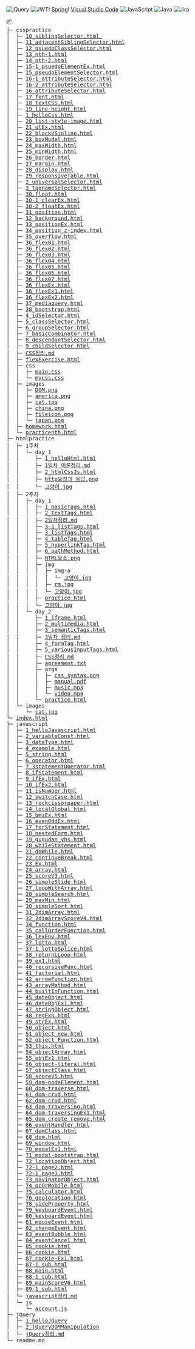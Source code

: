 ![jQuery](https://img.shields.io/badge/jquery-%230769AD.svg?style=for-the-badge&logo=jquery&logoColor=white) ![JWT](https://img.shields.io/badge/JWT-black?style=for-the-badge&logo=JSON%20web%20tokens)! [Spring](https://img.shields.io/badge/spring-%236DB33F.svg?style=for-the-badge&logo=spring&logoColor=white)! [Visual Studio Code](https://img.shields.io/badge/Visual%20Studio%20Code-0078d7.svg?style=for-the-badge&logo=visual-studio-code&logoColor=white) 
![JavaScript](https://img.shields.io/badge/javascript-%23323330.svg?style=for-the-badge&logo=javascript&logoColor=%23F7DF1E) 
![Java](https://img.shields.io/badge/java-%23ED8B00.svg?style=for-the-badge&logo=openjdk&logoColor=white) 
![Jira](https://img.shields.io/badge/jira-%230A0FFF.svg?style=for-the-badge&logo=jira&logoColor=white) 
<pre>
📦 
├─ csspractice
│  ├─ <a href="https://yhs99.github.io/goott/csspractice/10_siblingSelector">10_siblingSelector.html </a>
│  ├─ <a href="https://yhs99.github.io/goott/csspractice/11_adjacentSiblingSelector">11_adjacentSiblingSelector.html</a>
│  ├─ <a href="https://yhs99.github.io/goott/csspractice/12_psuedoClassSelector">12_psuedoClassSelector.html</a>
│  ├─ <a href="https://yhs99.github.io/goott/csspractice/13_nth-1">13_nth-1.html</a>
│  ├─ <a href="https://yhs99.github.io/goott/csspractice/14_nth-2">14_nth-2.html</a>
│  ├─ <a href="https://yhs99.github.io/goott/csspractice/15-1_psuedoElementEx">15-1_psuedoElementEx.html</a>
│  ├─ <a href="https://yhs99.github.io/goott/csspractice/15_pseudoElementSelector">15_pseudoElementSelector.html</a>
│  ├─ <a href="https://yhs99.github.io/goott/csspractice/16-1_attributeSelector">16-1_attributeSelector.html</a>
│  ├─ <a href="https://yhs99.github.io/goott/csspractice/16-2_attributeSelector">16-2_attributeSelector.html</a>
│  ├─ <a href="https://yhs99.github.io/goott/csspractice/16_attributeSelector">16_attributeSelector.html</a>
│  ├─ <a href="https://yhs99.github.io/goott/csspractice/17_font">17_font.html</a>
│  ├─ <a href="https://yhs99.github.io/goott/csspractice/18_textCSS">18_textCSS.html</a>
│  ├─ <a href="https://yhs99.github.io/goott/csspractice/19_line-height">19_line-height.html</a>
│  ├─ <a href="https://yhs99.github.io/goott/csspractice/1_helloCss">1_helloCss.html</a>
│  ├─ <a href="https://yhs99.github.io/goott/csspractice/20_list-style-image">20_list-style-image.html</a>
│  ├─ <a href="https://yhs99.github.io/goott/csspractice/21_ulEx">21_ulEx.html</a>
│  ├─ <a href="https://yhs99.github.io/goott/csspractice/22_blockVSinline">22_blockVSinline.html</a>
│  ├─ <a href="https://yhs99.github.io/goott/csspractice/23_boxModel">23_boxModel.html</a>
│  ├─ <a href="https://yhs99.github.io/goott/csspractice/24_maxWidth">24_maxWidth.html</a>
│  ├─ <a href="https://yhs99.github.io/goott/csspractice/25_minWidth">25_minWidth.html</a>
│  ├─ <a href="https://yhs99.github.io/goott/csspractice/26_border">26_border.html</a>
│  ├─ <a href="https://yhs99.github.io/goott/csspractice/27_margin">27_margin.html</a>
│  ├─ <a href="https://yhs99.github.io/goott/csspractice/28_display">28_display.html</a>
│  ├─ <a href="https://yhs99.github.io/goott/csspractice/29_responsiveTable">29_responsiveTable.html</a>
│  ├─ <a href="https://yhs99.github.io/goott/csspractice/2_universalSelector">2_universalSelector.html</a>
│  ├─ <a href="https://yhs99.github.io/goott/csspractice/3_tagnameSelector">3_tagnameSelector.html</a>
│  ├─ <a href="https://yhs99.github.io/goott/csspractice/30_float">30.float.html</a>
│  ├─ <a href="https://yhs99.github.io/goott/csspractice/30-1_clearEx">30-1_clearEx.html</a>
│  ├─ <a href="https://yhs99.github.io/goott/csspractice/30-2_floatEx">30-2_floatEx.html</a>
│  ├─ <a href="https://yhs99.github.io/goott/csspractice/31_postion">31_position.html</a>
│  ├─ <a href="https://yhs99.github.io/goott/csspractice/32_background">32_background.html</a>
│  ├─ <a href="https://yhs99.github.io/goott/csspractice/33_postionEx">33_positionEx.html</a>
│  ├─ <a href="https://yhs99.github.io/goott/csspractice/34_position_z-index">34_position_z-index.html</a>
│  ├─ <a href="https://yhs99.github.io/goott/csspractice/35_overflow">35_overflow.html</a>
│  ├─ <a href="https://yhs99.github.io/goott/csspractice/36_flex01">36_flex01.html</a>
│  ├─ <a href="https://yhs99.github.io/goott/csspractice/36_flex02">36_flex02.html</a>
│  ├─ <a href="https://yhs99.github.io/goott/csspractice/36_flex03">36_flex03.html</a>
│  ├─ <a href="https://yhs99.github.io/goott/csspractice/36_flex04">36_flex04.html</a>
│  ├─ <a href="https://yhs99.github.io/goott/csspractice/36_flex05">36_flex05.html</a>
│  ├─ <a href="https://yhs99.github.io/goott/csspractice/36_flex06">36_flex06.html</a>
│  ├─ <a href="https://yhs99.github.io/goott/csspractice/36_flex07">36_flex07.html</a>
│  ├─ <a href="https://yhs99.github.io/goott/csspractice/36_flexEx">36_flexEx.html</a>
│  ├─ <a href="https://yhs99.github.io/goott/csspractice/36_flexEx1">36_flexEx1.html</a>
│  ├─ <a href="https://yhs99.github.io/goott/csspractice/36_flexEx2">36_flexEx2.html</a>
│  ├─ <a href="https://yhs99.github.io/goott/csspractice/37_mediaquery">37_mediaquery.html</a>
│  ├─ <a href="https://yhs99.github.io/goott/csspractice/38_bootstrap">38_bootstrap.html</a>
│  ├─ <a href="https://yhs99.github.io/goott/csspractice/4_idSelector">4_idSelector.html</a>
│  ├─ <a href="https://yhs99.github.io/goott/csspractice/5_classSelector">5_classSelector.html</a>
│  ├─ <a href="https://yhs99.github.io/goott/csspractice/6_groupSelector">6_groupSelector.html</a>
│  ├─ <a href="https://yhs99.github.io/goott/csspractice/7_basicCombinator">7_basicCombinator.html</a>
│  ├─ <a href="https://yhs99.github.io/goott/csspractice/8_descendantSelector">8_descendantSelector.html</a>
│  ├─ <a href="https://yhs99.github.io/goott/csspractice/9_childSelector">9_childSelector.html</a>
│  ├─ <a href="https://yhs99.github.io/goott/csspractice/readme">CSS정리.md</a>
│  ├─ <a href="https://yhs99.github.io/goott/csspractice/flexExercise">flexExercise.html</a>
│  ├─ css
│  │  ├─ <a href="https://yhs99.github.io/goott/csspractice/css/main.css">main.css</a>
│  │  └─ <a href="https://yhs99.github.io/goott/csspractice/css/mycss.css">mycss.css</a>
│  ├─ images
│  │  ├─ <a href="https://yhs99.github.io/goott/csspractice/images/DOM.png">DOM.png</a>
│  │  ├─ <a href="https://yhs99.github.io/goott/csspractice/images/america.png">america.png</a>
│  │  ├─ <a href="https://yhs99.github.io/goott/csspractice/images/cat.jpg">cat.jpg</a>
│  │  ├─ <a href="https://yhs99.github.io/goott/csspractice/images/china.png">china.png</a>
│  │  ├─ <a href="https://yhs99.github.io/goott/csspractice/images/fileicon.png">fileicon.png</a>
│  │  └─ <a href="https://yhs99.github.io/goott/csspractice/images/japan.png">japan.png</a>
│  ├─ <a href="https://yhs99.github.io/goott/csspractice/homework">homework.html</a>
│  └─ <a href="https://yhs99.github.io/goott/csspractice/practicenth">practicenth.html</a>
├─ htmlpractice
│  ├─ 1주차
│  │  └─ day_1
│  │     ├─ <a href="https://yhs99.github.io/goott/htmlpractice/1주차/day_1/1_helloHtml">1_helloHtml.html</a>
│  │     ├─ <a href="https://yhs99.github.io/goott/htmlpractice/1주차/day_1/1일차%20이론정리.md">1일차 이론정리.md</a>
│  │     ├─ <a href="https://yhs99.github.io/goott/htmlpractice/1주차/day_1/2_htmlCssJs">2_htmlCssJs.html</a>
│  │     ├─ <a href="https://yhs99.github.io/goott/htmlpractice/1주차/day_1/http요청과%20응답.png">http요청과 응답.png</a>
│  │     └─ <a href="https://yhs99.github.io/goott/htmlpractice/1주차/day_1/고양이.jpg">고양이.jpg</a>
│  ├─ 2주차
│  │  ├─ day_1
│  │  │  ├─ <a href="https://yhs99.github.io/goott/htmlpractice/2주차/day_1/1_basicTags">1_basicTags.html</a>
│  │  │  ├─ <a href="https://yhs99.github.io/goott/htmlpractice/2주차/day_1/2_textTags">2_textTags.html</a>
│  │  │  ├─ <a href="https://yhs99.github.io/goott/htmlpractice/2주차/day_1/2일차정리.md">2일차정리.md</a>
│  │  │  ├─ <a href="https://yhs99.github.io/goott/htmlpractice/2주차/day_1/3-1_listTags">3-1_listTags.html</a>
│  │  │  ├─ <a href="https://yhs99.github.io/goott/htmlpractice/2주차/day_1/3_listTags">3_listTags.html</a>
│  │  │  ├─ <a href="https://yhs99.github.io/goott/htmlpractice/2주차/day_1/4_tableTag">4_tableTag.html</a>
│  │  │  ├─ <a href="https://yhs99.github.io/goott/htmlpractice/2주차/day_1/5_hyperlinkTag">5_hyperlinkTag.html</a>
│  │  │  ├─ <a href="https://yhs99.github.io/goott/htmlpractice/2주차/day_1/6_pathMethod">6_pathMethod.html</a>
│  │  │  ├─ <a href="https://yhs99.github.io/goott/htmlpractice/2주차/day_1/HTML요소.png">HTML요소.png</a>
│  │  │  ├─ img
│  │  │  │  ├─ img-a
│  │  │  │  │  └─ <a href="https://yhs99.github.io/goott/htmlpractice/2주차/day_1/img/img-a/고양이.jpg">고양이.jpg</a>
│  │  │  │  ├─ <a href="https://yhs99.github.io/goott/htmlpractice/2주차/day_1/img/img-a/rm.jpg">rm.jpg</a>
│  │  │  │  └─ <a href="https://yhs99.github.io/goott/htmlpractice/2주차/day_1/img/고양이.jpg">고양이.jpg</a>
│  │  │  ├─ <a href="https://yhs99.github.io/goott/htmlpractice/2주차/day_1/practice">practice.html</a>
│  │  │  └─ <a href="https://yhs99.github.io/goott/htmlpractice/2주차/day_1/고양이.jpg">고양이.jpg</a>
│  │  └─ day_2
│  │     ├─ <a href="https://yhs99.github.io/goott/htmlpractice/2주차/day_2/1_iframe">1_iframe.html</a>
│  │     ├─ <a href="https://yhs99.github.io/goott/htmlpractice/2주차/day_2/2_multimedia">2_multimedia.html</a>
│  │     ├─ <a href="https://yhs99.github.io/goott/htmlpractice/2주차/day_2/3_semanticTags">3_semanticTags.html</a>
│  │     ├─ <a href="https://yhs99.github.io/goott/htmlpractice/2주차/day_2/3일차%20정리.md">3일차 정리.md</a>
│  │     ├─ <a href="https://yhs99.github.io/goott/htmlpractice/2주차/day_2/4_formTag">4_formTag.html</a>
│  │     ├─ <a href="https://yhs99.github.io/goott/htmlpractice/2주차/day_2/5_variousInputTags">5_variousInputTags.html</a>
│  │     ├─ <a href="https://yhs99.github.io/goott/htmlpractice/2주차/day_2/CSS정리.md">CSS정리.md</a>
│  │     ├─ <a href="https://yhs99.github.io/goott/htmlpractice/2주차/day_2/agreement.txt">agreement.txt</a>
│  │     ├─ args
│  │     │  ├─ <a href="https://yhs99.github.io/goott/htmlpractice/2주차/day_2/args/css_syntax.png">css_syntax.png</a>
│  │     │  ├─ <a href="https://yhs99.github.io/goott/htmlpractice/2주차/day_2/args/manual.pdf">manual.pdf</a>
│  │     │  ├─ <a href="https://yhs99.github.io/goott/htmlpractice/2주차/day_2/args/music.mp3">music.mp3</a>
│  │     │  └─ <a href="https://yhs99.github.io/goott/htmlpractice/2주차/day_2/args/video.mp4">video.mp4</a>
│  │     └─ <a href="https://yhs99.github.io/goott/htmlpractice/2주차/day_2/practice.html">practice.html</a>
│  └─ images
│     └─ <a href="https://yhs99.github.io/goott/htmlpractice/images/cat.jpg">cat.jpg</a>
└─ <a href="https://yhs99.github.io/goott/">index.html</a>
├─ javascript
│  ├─ <a href="https://yhs99.github.io/goott/javascript/1_helloJavascript">1_helloJavascript.html</a>
│  ├─ <a href="https://yhs99.github.io/goott/javascript/2_variableConst">2_variableConst.html</a>
│  ├─ <a href="https://yhs99.github.io/goott/javascript/3_dataType">3_dataType.html</a>
│  ├─ <a href="https://yhs99.github.io/goott/javascript/4_example">4_example.html</a>
│  ├─ <a href="https://yhs99.github.io/goott/javascript/5_string">5_string.html</a>
│  ├─ <a href="https://yhs99.github.io/goott/javascript/6_operator">6_operator.html</a>
│  ├─ <a href="https://yhs99.github.io/goott/javascript/7_3statementOperator">7_3statementOperator.html</a>
│  ├─ <a href="https://yhs99.github.io/goott/javascript/8_ifStatement">8_ifStatement.html</a>
│  ├─ <a href="https://yhs99.github.io/goott/javascript/9_ifEx">9_ifEx.html</a>
│  ├─ <a href="https://yhs99.github.io/goott/javascript/10_ifEx2">10_ifEx2.html</a>
│  ├─ <a href="https://yhs99.github.io/goott/javascript/11_isNumber">11_isNumber.html</a>
│  ├─ <a href="https://yhs99.github.io/goott/javascript/12_switchCase">12_switchCase.html</a>
│  ├─ <a href="https://yhs99.github.io/goott/javascript/13_rockcissorpaper">13_rockcissorpaper.html</a>
│  ├─ <a href="https://yhs99.github.io/goott/javascript/14_localGlobal">14_localGlobal.html</a>
│  ├─ <a href="https://yhs99.github.io/goott/javascript/15_bmiEx">15_bmiEx.html</a>
│  ├─ <a href="https://yhs99.github.io/goott/javascript/16_evenOddEx">16_evenOddEx.html</a>
│  ├─ <a href="https://yhs99.github.io/goott/javascript/17_forStatement">17_forStatement.html</a>
│  ├─ <a href="https://yhs99.github.io/goott/javascript/18_nestedForm">18_nestedForm.html</a>
│  ├─ <a href="https://yhs99.github.io/goott/javascript/19_gugudan_yhs">19_gugudan_yhs.html</a>
│  ├─ <a href="https://yhs99.github.io/goott/javascript/20_whileStatement">20_whileStatement.html</a>
│  ├─ <a href="https://yhs99.github.io/goott/javascript/21_doWhile">21_doWhile.html</a>
│  ├─ <a href="https://yhs99.github.io/goott/javascript/22_continueBreak">22_continueBreak.html</a>
│  ├─ <a href="https://yhs99.github.io/goott/javascript/23_Ex">23_Ex.html</a>
│  ├─ <a href="https://yhs99.github.io/goott/javascript/24_array">24_array.html</a>
│  ├─ <a href="https://yhs99.github.io/goott/javascript/25_scoreV3">25_scoreV3.html</a>
│  ├─ <a href="https://yhs99.github.io/goott/javascript/26_simpleSlide">26_simpleSlide.html</a>
│  ├─ <a href="https://yhs99.github.io/goott/javascript/27_loopWithArray">27_loopWithArray.html</a>
│  ├─ <a href="https://yhs99.github.io/goott/javascript/28_simpleSearch">28_simpleSearch.html</a>
│  ├─ <a href="https://yhs99.github.io/goott/javascript/29_maxMin">29_maxMin.html</a>
│  ├─ <a href="https://yhs99.github.io/goott/javascript/30_simpleSort">30_simpleSort.html</a>
│  ├─ <a href="https://yhs99.github.io/goott/javascript/31_2dimArray">31_2dimArray.html</a>
│  ├─ <a href="https://yhs99.github.io/goott/javascript/32_2dimArrayScoreV4">32_2dimArrayScoreV4.html</a>
│  ├─ <a href="https://yhs99.github.io/goott/javascript/34_function">34_function.html</a>
│  ├─ <a href="https://yhs99.github.io/goott/javascript/35_callOrderFunction">35_callOrderFunction.html</a>
│  ├─ <a href="https://yhs99.github.io/goott/javascript/36_lexEnv">36_lexEnv.html</a>
│  ├─ <a href="https://yhs99.github.io/goott/javascript/37_lotto">37_lotto.html</a>
│  ├─ <a href="https://yhs99.github.io/goott/javascript/37-1_lottoSplice">37-1_lottoSplice.html</a>
│  ├─ <a href="https://yhs99.github.io/goott/javascript/38_returnLLoop">38_returnLLoop.html</a>
│  ├─ <a href="https://yhs99.github.io/goott/javascript/39_ex1">39_ex1.html</a>
│  ├─ <a href="https://yhs99.github.io/goott/javascript/40_recursiveFunc">40_recursiveFunc.html</a>
│  ├─ <a href="https://yhs99.github.io/goott/javascript/41_factorial">41_factorial.html</a>
│  ├─ <a href="https://yhs99.github.io/goott/javascript/42_arrowFunction">42_arrowFunction.html</a>
│  ├─ <a href="https://yhs99.github.io/goott/javascript/43_arrayMethod">43_arrayMethod.html</a>
│  ├─ <a href="https://yhs99.github.io/goott/javascript/44_builtInFunction">44_builtInFunction.html</a>
│  ├─ <a href="https://yhs99.github.io/goott/javascript/45_dateObject">45_dateObject.html</a>
│  ├─ <a href="https://yhs99.github.io/goott/javascript/46_dateObjEx1">46_dateObjEx1.html</a>
│  ├─ <a href="https://yhs99.github.io/goott/javascript/47_stringObject">47_stringObject.html</a>
│  ├─ <a href="https://yhs99.github.io/goott/javascript/48_regExp">48_regExp.html</a>
│  ├─ <a href="https://yhs99.github.io/goott/javascript/49_strEx">49_strEx.html</a>
│  ├─ <a href="https://yhs99.github.io/goott/javascript/50_object">50_object.html</a>
│  ├─ <a href="https://yhs99.github.io/goott/javascript/51_object_new">51_object_new.html</a>
│  ├─ <a href="https://yhs99.github.io/goott/javascript/52_object_Function">52_object_Function.html</a>
│  ├─ <a href="https://yhs99.github.io/goott/javascript/53_this">53_this.html</a>
│  ├─ <a href="https://yhs99.github.io/goott/javascript/54_objectArray">54_objectArray.html</a>
│  ├─ <a href="https://yhs99.github.io/goott/javascript/55_objEx1">55_objEx1.html</a>
│  ├─ <a href="https://yhs99.github.io/goott/javascript/56_object-literal">56_object-literal.html</a>
│  ├─ <a href="https://yhs99.github.io/goott/javascript/57_objectClass">57_objectClass.html</a>
│  ├─ <a href="https://yhs99.github.io/goott/javascript/58_scoreV5">58_scoreV5.html</a>
│  ├─ <a href="https://yhs99.github.io/goott/javascript/59_dom-nodeElement">59_dom-nodeElement.html</a>
│  ├─ <a href="https://yhs99.github.io/goott/javascript/60_dom-traverse">60_dom-traverse.html</a>
│  ├─ <a href="https://yhs99.github.io/goott/javascript/61_dom-crud">61_dom-crud.html</a>
│  ├─ <a href="https://yhs99.github.io/goott/javascript/62_dom-crud">62_dom-crud.html</a>
│  ├─ <a href="https://yhs99.github.io/goott/javascript/63_dom-traversing">63_dom-traversing.html</a>
│  ├─ <a href="https://yhs99.github.io/goott/javascript/64_dom-traversingEx1">64_dom-traversingEx1.html</a>
│  ├─ <a href="https://yhs99.github.io/goott/javascript/65_dom_create_remove">65_dom_create_remove.html</a>
│  ├─ <a href="https://yhs99.github.io/goott/javascript/66_eventHandler">66_eventHandler.html</a>
│  ├─ <a href="https://yhs99.github.io/goott/javascript/67_domClass">67_domClass.html</a>
│  ├─ <a href="https://yhs99.github.io/goott/javascript/68_dom">68_dom.html</a>
│  ├─ <a href="https://yhs99.github.io/goott/javascript/69_window">69_window.html</a>
│  ├─ <a href="https://yhs99.github.io/goott/javascript/70_modalEx1">70_modalEx1.html</a>
│  ├─ <a href="https://yhs99.github.io/goott/javascript/71_modal-bootstrap">71_modal-bootstrap.html</a>
│  ├─ <a href="https://yhs99.github.io/goott/javascript/72_locationObject">72_locationObject.html</a>
│  ├─ <a href="https://yhs99.github.io/goott/javascript/72-1_page2">72-1_page2.html</a>
│  ├─ <a href="https://yhs99.github.io/goott/javascript/72-1_page3">72-1_page3.html</a>
│  ├─ <a href="https://yhs99.github.io/goott/javascript/73_navigatorObject">73_navigatorObject.html</a>
│  ├─ <a href="https://yhs99.github.io/goott/javascript/74_pcOrMobile">74_pcOrMobile.html</a>
│  ├─ <a href="https://yhs99.github.io/goott/javascript/75_calculator">75_calculator.html</a>
│  ├─ <a href="https://yhs99.github.io/goott/javascript/76_geolocation">76_geolocation.html</a>
│  ├─ <a href="https://yhs99.github.io/goott/javascript/78_sideProperty">78_sideProperty.html</a>
│  ├─ <a href="https://yhs99.github.io/goott/javascript/79_keyboardEvent">79_keyboardEvent.html</a>
│  ├─ <a href="https://yhs99.github.io/goott/javascript/80_keyboardEvent">80_keyboardEvent.html</a>
│  ├─ <a href="https://yhs99.github.io/goott/javascript/81_mouseEvent">81_mouseEvent.html</a>
│  ├─ <a href="https://yhs99.github.io/goott/javascript/82_changeEvent">82_changeEvent.html</a>
│  ├─ <a href="https://yhs99.github.io/goott/javascript/83_eventBubble">83_eventBubble.html</a>
│  ├─ <a href="https://yhs99.github.io/goott/javascript/84_eventCancel">84_eventCancel.html</a>
│  ├─ <a href="https://yhs99.github.io/goott/javascript/85_cookie">85_cookie.html</a>
│  ├─ <a href="https://yhs99.github.io/goott/javascript/86_cookie">86_cookie.html</a>
│  ├─ <a href="https://yhs99.github.io/goott/javascript/87_cookie-Ex1">87_cookie-Ex1.html</a>
│  ├─ <a href="https://yhs99.github.io/goott/javascript/87-1_sub">87-1_sub.html</a>
│  ├─ <a href="https://yhs99.github.io/goott/javascript/88_main">88_main.html</a>
│  ├─ <a href="https://yhs99.github.io/goott/javascript/88-1_sub">88-1_sub.html</a>
│  ├─ <a href="https://yhs99.github.io/goott/javascript/89_mainScoreV6">89_mainScoreV6.html</a>
│  ├─ <a href="https://yhs99.github.io/goott/javascript/89-1_sub">89-1_sub.html</a>
│  └─ <a href="https://yhs99.github.io/goott/javascript/readme">javascript정리.md</a>
│  └─ js
│     └─ <a href="https://yhs99.github.io/goott/javascript/js/account.js">account.js</a>
├─ jQuery
│  ├─ <a href="https://yhs99.github.io/goott/jQuery/1_helloJQuery">1_helloJQuery</a>
│  ├─ <a href="https://yhs99.github.io/goott/jQuery/2_jQueryDOMManipulation">2_jQueryDOMManipulation</a>
│  └─ <a href="https://yhs99.github.io/goott/javascript/readme">jQuery정리.md</a>
└─ readme.md
</pre>
